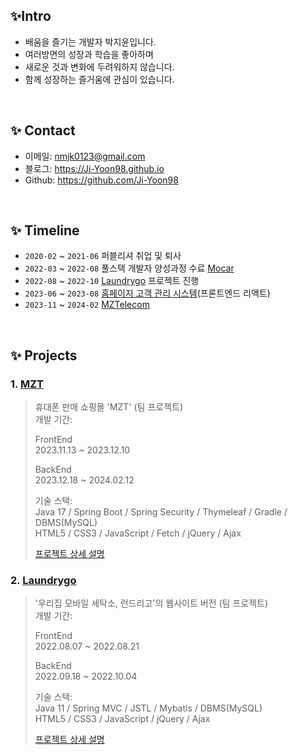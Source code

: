 ## ✨Intro

- 배움을 즐기는 개발자 박지윤입니다.</br>
- 여러방면의 성장과 학습을 좋아하며</br>
- 새로운 것과 변화에 두려워하지 않습니다.</br>
- 함께 성장하는 즐거움에 관심이 있습니다.

</br>

## ✨ Contact
- 이메일: nmjk0123@gmail.com
- 블로그: https://Ji-Yoon98.github.io
- Github: https://github.com/Ji-Yoon98

</br>

## ✨ Timeline
- ```2020-02``` ~ ```2021-06``` 퍼블리셔 취업 및 퇴사
- ```2022-03``` ~ ```2022-08``` 풀스택 개발자 양성과정 수료 [Mocar](https://github.com/Ji-Yoon98/Mocar_Project)
- ```2022-08``` ~ ```2022-10``` [Laundrygo](https://github.com/Ji-Yoon98/Laundrygo_Project) 프로젝트 진행 
- ```2023-06``` ~ ```2023-08``` [홈페이지 고객 관리 시스템](https://github.com/udemy-project-camp-team2/homepage-system-team-2)(프론트엔드 리액트)
- ```2023-11``` ~ ```2024-02``` [MZTelecom](https://gitlab.com/mztelecom/MZT)

</br>

## ✨ Projects
### 1. [MZT](https://gitlab.com/mztelecom/MZT)
> 휴대폰 판매 쇼핑몰 'MZT' (팀 프로젝트)  
>개발 기간: <br>
>
>FrontEnd <br>
>2023.11.13 ~ 2023.12.10 <br>
>
>BackEnd <br>
>2023.12.18 ~ 2024.02.12 <br>
>  
>기술 스택:  
>Java 17 / Spring Boot / Spring Security / Thymeleaf / Gradle / DBMS(MySQL) <br>
>HTML5 / CSS3 / JavaScript / Fetch / jQuery / Ajax
>  
>[프로젝트 상세 설명](https://gitlab.com/mztelecom/MZT)


### 2. [Laundrygo](https://github.com/Ji-Yoon98/Laundrygo_Project)
>'우리집 모바일 세탁소, 런드리고'의 웹사이트 버전 (팀 프로젝트)  
>개발 기간: <br>
>
>FrontEnd <br>
>2022.08.07 ~ 2022.08.21 <br>
>
>BackEnd <br>
>2022.09.18 ~ 2022.10.04 <br>
>  
>기술 스택:  
>Java 11 / Spring MVC / JSTL / Mybatis / DBMS(MySQL) <br>
>HTML5 / CSS3 / JavaScript / jQuery / Ajax
>  
>[프로젝트 상세 설명](https://github.com/Ji-Yoon98/Laundrygo_Project)
